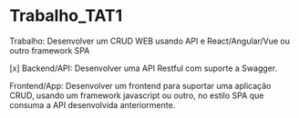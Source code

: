 # Trabalho_TAT1

Trabalho: Desenvolver um CRUD WEB usando API e React/Angular/Vue ou outro framework SPA

[x] Backend/API: Desenvolver uma API Restful com suporte a Swagger. 

Frontend/App: Desenvolver um frontend para suportar uma aplicação CRUD, usando um framework javascript ou outro, no estilo SPA que consuma a API desenvolvida anteriormente.
